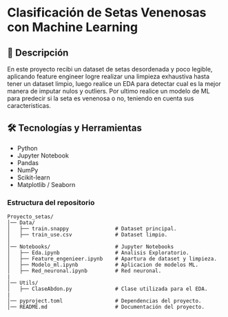 # Clasificación de Setas Venenosas con Machine Learning

## 📌 Descripción
En este proyecto recibi un dataset de setas desordenada y poco legible, aplicando feature engineer logre realizar una limpieza exhaustiva hasta tener un dataset limpio, luego realice un EDA para detectar cual es la mejor manera de imputar nulos y outliers. Por ultimo realice un modelo de ML para predecir si la seta es venenosa o no, teniendo en cuenta sus caracteristicas.

## 🛠️ Tecnologías y Herramientas
- Python
- Jupyter Notebook
- Pandas
- NumPy
- Scikit-learn
- Matplotlib / Seaborn

### Estructura del repositorio
```
Proyecto_setas/
│── Data/                        
│   ├── train.snappy               # Dataset principal.
│   ├── train_use.csv              # Dataset limpio.
│
│── Notebooks/                     # Jupyter Notebooks
│   ├── Eda.ipynb                  # Analisis Exploratorio.
│   ├── Feature_engenieer.ipynb    # Apartura de dataset y limpieza.
│   ├── Modelo_ml.ipynb            # Aplicacion de modelos ML.
│   ├── Red_neuronal.ipynb         # Red neuronal.
|
│── Utils/                        
│   ├── ClaseAbdon.py              # Clase utilizada para el EDA.
|
│── pyproject.toml                 # Dependencias del proyecto.
│── README.md                      # Documentación del proyecto.
```

